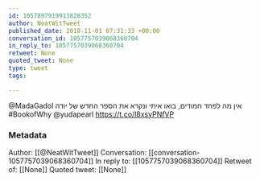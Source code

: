 ```yaml
---
id: 1057897919913828352
author: NeatWitTweet
published_date: 2018-11-01 07:31:33 +00:00
conversation_id: 1057757039068360704
in_reply_to: 1057757039068360704
retweet: None
quoted_tweet: None
type: tweet
tags:

---
```


@MadaGadol אין מה לפחד חמודים, בואו איתי ונקרא את הספר החדש של יודה #BookofWhy
@yudapearl https://t.co/l8xsyPNfVP

### Metadata

Author: [[@NeatWitTweet]]
Conversation: [[conversation-1057757039068360704]]
In reply to: [[1057757039068360704]]
Retweet of: [[None]]
Quoted tweet: [[None]]

